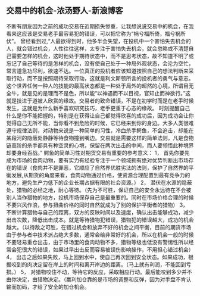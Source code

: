 ## 交易中的机会-浓汤野人-新浪博客

不断有朋友因为之前的成功交易在近期损失惨重，让我想说说交易中的机会，在我看来这应该是交易老手最容易犯的错误，可以把它称为“祸兮福所倚，福兮祸所伏”。
曾经看到过,“人最欲得到时，他多半会失望，在投机中一个害怕失去机会的人，就会错过机会，人性往往这样，太专注于害怕失去机会，就会忽略或不清楚自己需要怎样的机会，这时他处于期待状态中，而不是思考状态，故不知道不明了或忘记了自己等待的是怎样的机会，没有使自己处于一种局外观状态，会沦为空忙，常言道急功尽利，欲速不达。一位真正的投机者应该知道按照自己的想法判断来采取行动，而不是按照期待采取行动，这就是利文斯顿所言的投机者的勇气与意志。这个世界任何一种人的技能的最高状态都是一种处于局外的超然的心境，所谓目无全牛，就是见的是理而不是色，所以能“以神遇而不以目视，官知止而神欲行。”这就是技进于道被人欣赏的缘故。交易者的致命错误，不是在初学时而是在老手时候发生，这就是为什么新手喜欢研究技巧，老手更重于心态的缘故。
时刻提醒自己什么是你不能把握的，特别是在获得让自己都觉得欣喜的成功后，因为成功会让你觉得自己无所不能，当你看不到危险的时候，它已经来到你的身边。大多人类很难遵守规律法则，对动物来说是一种简单的习性，冷血杀手鳄鱼，不会追击，却能在某段河的隐蔽处静静等待食物撞到嘴边。交易就是需要这样的简单法则，凡是食物链高阶的杀手都具有种空灵的心境，保留在两次出击的中间，而人要领悟此种境界却要身经百战。”
鳄鱼的简单习性对期货交易有重要的参考意义：
1，  首先你要先成为市场的食肉动物，要有实力有经验专注于一个领域拥有绝对优势判断出市场存在的错误（食肉并不是罪恶，它顺应了自然界优胜劣汰的法则，保护了自然界的平衡发展,从期货的角度来看，食肉动物通过价格，使资源合理配置到最有竞争力的地方，避免生产力低下的企业长期占据有限的社会资源。）
2， 潜伏在水源的隐蔽处，猎物的必经之地，耐心等待。（先为不可胜，保证自己的安全永远待在不会被别人当作猎物的地方，投机市场保存自己是最重要的。同时在市场价格合理的时候不要兴风作浪，参与扭曲价格的同时自然就成为了别的保护平衡者的猎物）
3， 不断计算猎物与自己的距离，双方的反映时间以及速度，确认出击能够成功，减少出击次数，降低出击成本。就是等待猎物犯错误，猎物犯的错误越大，成功的机会越大。（以待敌之可胜，在错过机会和放弃不好的机会之间平衡，目前的期货市场由于参与者中技术派占绝大多数，通常会给非常好的机会，所以在机会一般的时候不要轻易重仓出击，由于市场里的食肉动物不多，猎物等级也低没有警惕性所以经常会犯很大的错误，如果过早出击反而容易被误伤影响操作，不用担心错过机会）
4， 出击之后如果失败，马上回到水中，使自己再次回到安全状态。如果成功，根据咬到的肉决定留在岸上的时间和离开岸边的距离。（马上就有利润，不能回到亏损。）
5， 对猎物咬住不动，等待它的反应，采取相应行动。最后能咬到多少并不由你决定，由猎物决定。（赢利加仓靠的是市场的调整和反弹，因为对手盘不肯认输而加码，才给了安全的加仓机会。